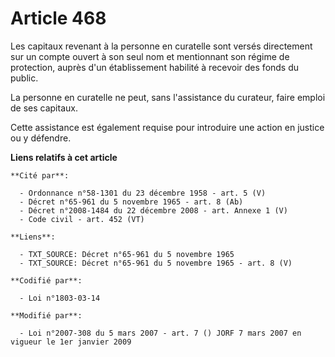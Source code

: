 # Article 468

Les capitaux revenant à la personne en curatelle sont versés directement sur un compte ouvert à son seul nom et mentionnant
son régime de protection, auprès d'un établissement habilité à recevoir des fonds du public.

La personne en curatelle ne peut, sans l'assistance du curateur, faire emploi de ses capitaux.

Cette assistance est également requise pour introduire une action en justice ou y défendre.

**Liens relatifs à cet article**

	**Cité par**:

	  - Ordonnance n°58-1301 du 23 décembre 1958 - art. 5 (V)
	  - Décret n°65-961 du 5 novembre 1965 - art. 8 (Ab)
	  - Décret n°2008-1484 du 22 décembre 2008 - art. Annexe 1 (V)
	  - Code civil - art. 452 (VT)

	**Liens**:

	  - TXT_SOURCE: Décret n°65-961 du 5 novembre 1965
	  - TXT_SOURCE: Décret n°65-961 du 5 novembre 1965 - art. 8 (V)

	**Codifié par**:

	  - Loi n°1803-03-14

	**Modifié par**:

	  - Loi n°2007-308 du 5 mars 2007 - art. 7 () JORF 7 mars 2007 en vigueur le 1er janvier 2009
